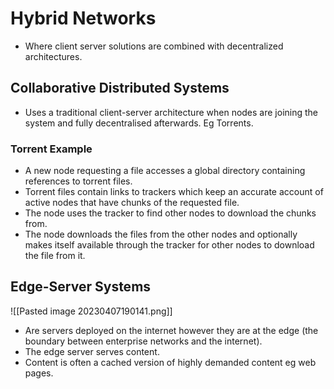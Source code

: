 # Hybrid Networks
* Where client server solutions are combined with decentralized architectures.

## Collaborative Distributed Systems
* Uses a traditional client-server architecture when nodes are joining the system and fully decentralised afterwards. Eg Torrents.
### Torrent Example
* A new node requesting a file accesses a global directory containing references to torrent files.
* Torrent files contain links to trackers which keep an accurate account of active nodes that have chunks of the requested file.
* The node uses the tracker to find other nodes to download the chunks from.
* The node downloads the files from the other nodes and optionally makes itself available through the tracker for other nodes to download the file from it.

## Edge-Server Systems
![[Pasted image 20230407190141.png]]
* Are servers deployed on the internet however they are at the edge (the boundary between enterprise networks and the internet).
* The edge server serves content. 
* Content is often a cached version of highly demanded content eg web pages.